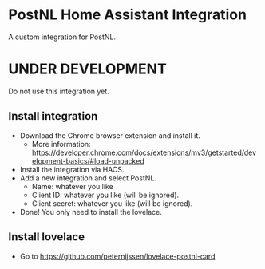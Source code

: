 # PostNL Home Assistant Integration
A custom integration for PostNL. 

# UNDER DEVELOPMENT
Do not use this integration yet.

## Install integration
- Download the Chrome browser extension and install it.
  - More information: https://developer.chrome.com/docs/extensions/mv3/getstarted/development-basics/#load-unpacked
- Install the integration via HACS.
- Add a new integration and select PostNL.
  - Name: whatever you like
  - Client ID: whatever you like (will be ignored).
  - Client secret: whatever you like (will be ignored).
- Done! You only need to install the lovelace.

## Install lovelace
- Go to https://github.com/peternijssen/lovelace-postnl-card
